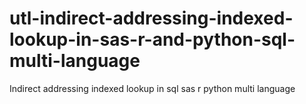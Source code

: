 # utl-indirect-addressing-indexed-lookup-in-sas-r-and-python-sql-multi-language
Indirect addressing indexed lookup in sql sas r python multi language
